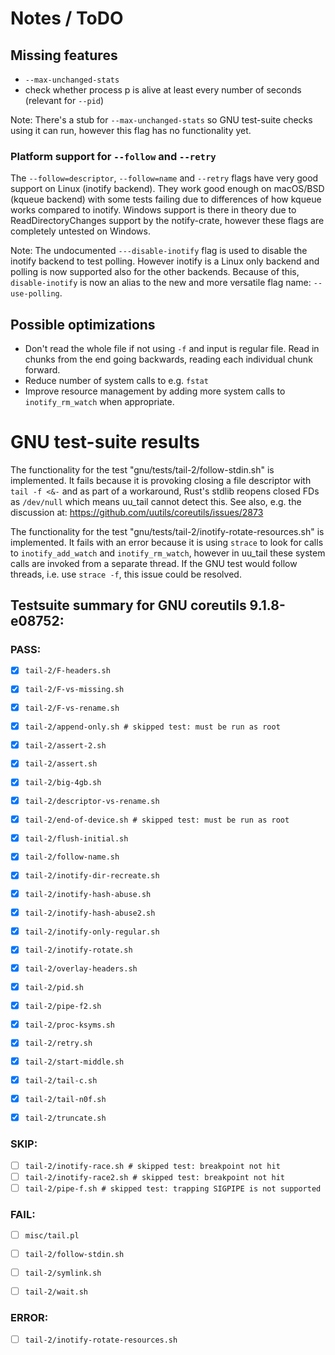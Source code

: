 <!-- spell-checker:ignore markdownlint ; (misc) backends kqueue Testsuite ksyms stdlib -->

# Notes / ToDO

## Missing features

* `--max-unchanged-stats`
* check whether process p is alive at least every number of seconds (relevant for `--pid`)

Note:
There's a stub for `--max-unchanged-stats` so GNU test-suite checks using it can run, however this flag has no functionality yet.

### Platform support for `--follow` and `--retry`
The `--follow=descriptor`, `--follow=name` and `--retry` flags have very good support on Linux (inotify backend).
They work good enough on macOS/BSD (kqueue backend) with some tests failing due to differences of how kqueue works compared to inotify.
Windows support is there in theory due to ReadDirectoryChanges support by the notify-crate, however these flags are completely untested on Windows.

Note:
The undocumented `---disable-inotify` flag is used to disable the inotify backend to test polling. 
However inotify is a Linux only backend and polling is now supported also for the other backends.
Because of this, `disable-inotify` is now an alias to the new and more versatile flag name: `--use-polling`.

## Possible optimizations

* Don't read the whole file if not using `-f` and input is regular file. Read in chunks from the end going backwards, reading each individual chunk forward.
* Reduce number of system calls to e.g. `fstat`
* Improve resource management by adding more system calls to `inotify_rm_watch` when appropriate.

# GNU test-suite results

The functionality for the test "gnu/tests/tail-2/follow-stdin.sh" is implemented.
It fails because it is provoking closing a file descriptor with `tail -f <&-` and as part of a workaround, Rust's stdlib reopens closed FDs as `/dev/null` which means uu_tail cannot detect this.
See also, e.g. the discussion at: https://github.com/uutils/coreutils/issues/2873

The functionality for the test "gnu/tests/tail-2/inotify-rotate-resources.sh" is implemented.
It fails with an error because it is using `strace` to look for calls to `inotify_add_watch` and `inotify_rm_watch`,
however in uu_tail these system calls are invoked from a separate thread.
If the GNU test would follow threads, i.e. use `strace -f`, this issue could be resolved.

## Testsuite summary for GNU coreutils 9.1.8-e08752:

### PASS:
- [x] `tail-2/F-headers.sh`
- [x] `tail-2/F-vs-missing.sh`
- [x] `tail-2/F-vs-rename.sh`
- [x] `tail-2/append-only.sh # skipped test: must be run as root`
- [x] `tail-2/assert-2.sh`
- [x] `tail-2/assert.sh`
- [x] `tail-2/big-4gb.sh`
- [x] `tail-2/descriptor-vs-rename.sh`
- [x] `tail-2/end-of-device.sh # skipped test: must be run as root`
- [x] `tail-2/flush-initial.sh`
- [x] `tail-2/follow-name.sh`
- [x] `tail-2/inotify-dir-recreate.sh`
- [x] `tail-2/inotify-hash-abuse.sh`
- [x] `tail-2/inotify-hash-abuse2.sh`
- [x] `tail-2/inotify-only-regular.sh`
- [x] `tail-2/inotify-rotate.sh`
- [x] `tail-2/overlay-headers.sh`
- [x] `tail-2/pid.sh`
- [x] `tail-2/pipe-f2.sh`
- [x] `tail-2/proc-ksyms.sh`
- [x] `tail-2/retry.sh`
- [x] `tail-2/start-middle.sh`
- [x] `tail-2/tail-c.sh`
- [x] `tail-2/tail-n0f.sh`
- [x] `tail-2/truncate.sh`


### SKIP:
- [ ] `tail-2/inotify-race.sh # skipped test: breakpoint not hit`
- [ ] `tail-2/inotify-race2.sh # skipped test: breakpoint not hit`
- [ ] `tail-2/pipe-f.sh # skipped test: trapping SIGPIPE is not supported`

### FAIL:
- [ ] `misc/tail.pl`
- [ ] `tail-2/follow-stdin.sh`
- [ ] `tail-2/symlink.sh`
- [ ] `tail-2/wait.sh`


### ERROR:
- [ ] `tail-2/inotify-rotate-resources.sh`
